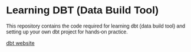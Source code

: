 <h1 style="font-family: Cambria, sans-serif;"> Learning DBT (Data Build Tool) </h1>
<p style="font-family: Cambria, sans-serif;">
This repository contains the code required for learning dbt (data build tool) and setting up your own dbt project for hands-on practice.
</p>

[dbt website](https://www.getdbt.com/)


